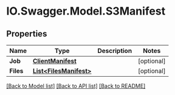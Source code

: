 # IO.Swagger.Model.S3Manifest
## Properties

Name | Type | Description | Notes
------------ | ------------- | ------------- | -------------
**Job** | [**ClientManifest**](ClientManifest.md) |  | [optional] 
**Files** | [**List&lt;FilesManifest&gt;**](FilesManifest.md) |  | [optional] 

[[Back to Model list]](../README.md#documentation-for-models) [[Back to API list]](../README.md#documentation-for-api-endpoints) [[Back to README]](../README.md)


